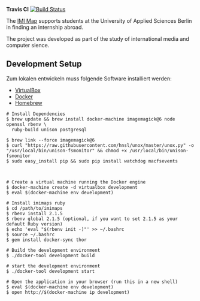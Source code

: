 **Travis CI**
[![Build Status](https://travis-ci.org/imimaps/imimaps.svg?branch=master)](https://travis-ci.org/imimaps/imimaps)

The [IMI Map](http://imi-map.f4.htw-berlin.de) supports students at the University of Applied Sciences Berlin in finding an internship abroad.

The project was developed as part of the study of international media and computer sience.

## Development Setup
Zum lokalen entwickeln muss folgende Software installiert werden:
- [VirtualBox](https://www.virtualbox.org/)
- [Docker](https://www.docker.com/)
- [Homebrew](http://brew.sh/)

```
# Install Dependencies
$ brew update && brew install docker-machine imagemagick@6 node openssl rbenv \
  ruby-build unison postgresql

$ brew link --force imagemagick@6
$ curl "https://raw.githubusercontent.com/hnsl/unox/master/unox.py" -o "/usr/local/bin/unison-fsmonitor" && chmod +x /usr/local/bin/unison-fsmonitor
$ sudo easy_install pip && sudo pip install watchdog macfsevents



# Create a virtual machine running the Docker engine
$ docker-machine create -d virtualbox development
$ eval $(docker-machine env development)

# Install imimaps ruby
$ cd /path/to/imimaps
$ rbenv install 2.1.5
$ rbenv global 2.1.5 (optional, if you want to set 2.1.5 as your default Ruby version)
$ echo 'eval "$(rbenv init -)"' >> ~/.bashrc
$ source ~/.bashrc
$ gem install docker-sync thor

# Build the development environment
$ ./docker-tool development build

# start the development environment
$ ./docker-tool development start

# Open the application in your browser (run this in a new shell)
$ eval $(docker-machine env development)
$ open http://$(docker-machine ip development)

